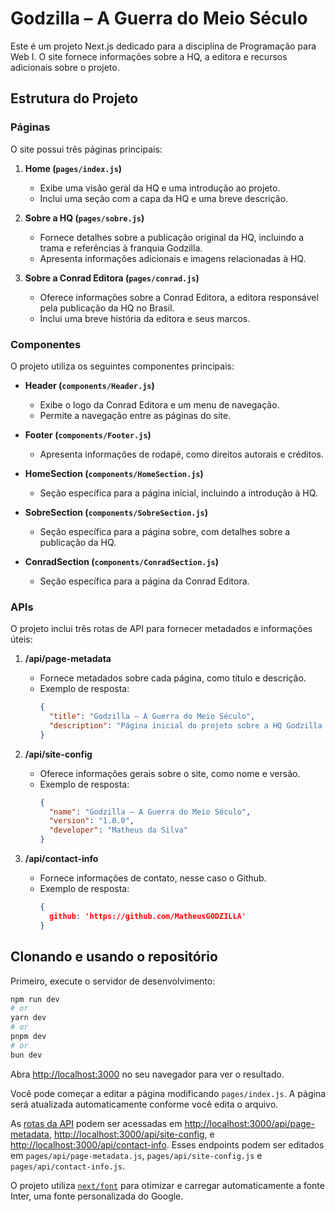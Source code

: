 # Godzilla – A Guerra do Meio Século

Este é um projeto Next.js dedicado para a disciplina de Programação para Web I. O site fornece informações sobre a HQ, a editora e recursos adicionais sobre o projeto.

## Estrutura do Projeto

### Páginas

O site possui três páginas principais:

1. **Home (`pages/index.js`)**
   - Exibe uma visão geral da HQ e uma introdução ao projeto.
   - Inclui uma seção com a capa da HQ e uma breve descrição.

2. **Sobre a HQ (`pages/sobre.js`)**
   - Fornece detalhes sobre a publicação original da HQ, incluindo a trama e referências à franquia Godzilla.
   - Apresenta informações adicionais e imagens relacionadas à HQ.

3. **Sobre a Conrad Editora (`pages/conrad.js`)**
   - Oferece informações sobre a Conrad Editora, a editora responsável pela publicação da HQ no Brasil.
   - Inclui uma breve história da editora e seus marcos.

### Componentes

O projeto utiliza os seguintes componentes principais:

- **Header (`components/Header.js`)**
  - Exibe o logo da Conrad Editora e um menu de navegação.
  - Permite a navegação entre as páginas do site.

- **Footer (`components/Footer.js`)**
  - Apresenta informações de rodapé, como direitos autorais e créditos.

- **HomeSection (`components/HomeSection.js`)**
  - Seção específica para a página inicial, incluindo a introdução à HQ.

- **SobreSection (`components/SobreSection.js`)**
  - Seção específica para a página sobre, com detalhes sobre a publicação da HQ.

- **ConradSection (`components/ConradSection.js`)**
  - Seção específica para a página da Conrad Editora.

### APIs

O projeto inclui três rotas de API para fornecer metadados e informações úteis:

1. **/api/page-metadata**
   - Fornece metadados sobre cada página, como título e descrição.
   - Exemplo de resposta:
     ```json
     {
       "title": "Godzilla – A Guerra do Meio Século",
       "description": "Página inicial do projeto sobre a HQ Godzilla – A Guerra de Meio Século."
     }
     ```

2. **/api/site-config**
   - Oferece informações gerais sobre o site, como nome e versão.
   - Exemplo de resposta:
     ```json
     {
       "name": "Godzilla – A Guerra do Meio Século",
       "version": "1.0.0",
       "developer": "Matheus da Silva"
     }
     ```

3. **/api/contact-info**
   - Fornece informações de contato, nesse caso o Github.
   - Exemplo de resposta:
     ```json
     {
       github: 'https://github.com/MatheusGODZILLA'
     }
     ```
## Clonando e usando o repositório

Primeiro, execute o servidor de desenvolvimento:

```bash
npm run dev
# or
yarn dev
# or
pnpm dev
# or
bun dev
```

Abra [http://localhost:3000](http://localhost:3000) no seu navegador para ver o resultado.

Você pode começar a editar a página modificando `pages/index.js`. A página será atualizada automaticamente conforme você edita o arquivo.

As [rotas da API](https://nextjs.org/docs/api-routes/introduction) podem ser acessadas em [http://localhost:3000/api/page-metadata](http://localhost:3000/api/page-metadata), [http://localhost:3000/api/site-config](http://localhost:3000/api/site-config), e [http://localhost:3000/api/contact-info](http://localhost:3000/api/contact-info). Esses endpoints podem ser editados em `pages/api/page-metadata.js`, `pages/api/site-config.js` e `pages/api/contact-info.js`.

O projeto utiliza [`next/font`](https://nextjs.org/docs/basic-features/font-optimization) para otimizar e carregar automaticamente a fonte Inter, uma fonte personalizada do Google.
